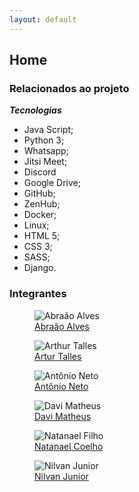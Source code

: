 ```yaml
---
layout: default
---
```


<link rel="stylesheet" href="assets/css/style2.css">


## Home

### Relacionados ao projeto

***Tecnologias***

- Java Script;
- Python 3;
- Whatsapp;
- Jitsi Meet;
- Discord
- Google Drive;
- GitHub;
- ZenHub;
- Docker;
- Linux;
- HTML 5;
- CSS 3;
- SASS;
- Django.

### Integrantes

<div class="group-img">
  <div class= "row-img">
    <figure class="container-img">
    <img src="https://avatars.githubusercontent.com/u/56660914?s=460&v=4" alt="Abraão Alves" class="padrao-img">
    <figcaption class="text">
      <a href="https://github.com/Abraao1231">Abraão Alves</a>
    </figcaption>
    </figure>
    <figure class="container-img">
      <img src="https://avatars.githubusercontent.com/u/78550466?s=460&v=4" alt="Arthur Talles" class="padrao-img">
      <figcaption class="text">
        <a href="https://github.com/art1505">Artur Talles</a>
      </figcaption>
    </figure>
    <figure class="container-img">
      <img src="https://avatars.githubusercontent.com/u/54555684?s=460&u=168b34321239372c84884cbeeda0f19683eeda01&v=4" alt= "Antônio Neto" class="padrao-img">
      <figcaption class="text">
        <a href="https://github.com/antoniotoineto">Antônio Neto</a>
      </figcaption>
    </figure>
  </div>

  <div class="row-img">
    <figure class="container-img">
    <img src="https://avatars.githubusercontent.com/u/54643148?s=460&v=4" alt="Davi Matheus" class="padrao-img">
    <figcaption class="text">
      <a href="https://github.com/DaviMatheus">Davi Matheus</a>
    </figcaption>
    </figure>
    <figure class="container-img">
      <img src="https://avatars.githubusercontent.com/u/56640659?s=460&v=4" alt="Natanael Filho" class="padrao-img">
      <figcaption class="text">
        <a href="https://github.com/fernandes-natanael">Natanael Coelho</a>
      </figcaption>
    </figure>
    <figure class="container-img">
      <img src="https://avatars.githubusercontent.com/u/54211866?s=460&u=5f1c2bdfb239084375881707ac3b8cf45ed28e9a&v=4" alt="Nilvan Junior" class="padrao-img">
      <figcaption class="text">
        <a href="https://github.com/juninhigh">Nilvan Junior</a>
      </figcaption>
    </figure>
  </div>
</div>
